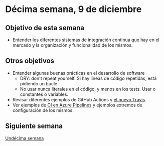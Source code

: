 # Décima semana, 9 de diciembre

## Objetivo de esta semana

* Entender los diferentes sistemas de integración continua que hay en
  el mercado y la organización y funcionalidad de los mismos.
  

## Otros objetivos

- Entender algunas buenas prácticas en el desarrollo de software
  - DRY: don't repeat yourself. Si hay líneas de código repetidas,
    está pidiendo un bucle.
  - No usar nunca literales en el código, y menos en los tests. Usar o
    constantes o variables.
- Revisar diferentes ejemplos de GitHub Actions
  y [el nuevo Travis](../.travis.yml).
- Ver ejemplos
  de
  [CI en Azure Pipelines](https://github.com/actions/virtual-environments/pull/2206#issuecomment-739767727) y
  ejemplos extremos de configuración de los mismos.

## Siguiente semana

[Undécima semana](11-semana.md)
